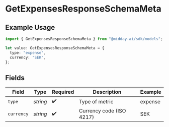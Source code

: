 # GetExpensesResponseSchemaMeta

## Example Usage

```typescript
import { GetExpensesResponseSchemaMeta } from "@midday-ai/sdk/models";

let value: GetExpensesResponseSchemaMeta = {
  type: "expense",
  currency: "SEK",
};
```

## Fields

| Field                    | Type                     | Required                 | Description              | Example                  |
| ------------------------ | ------------------------ | ------------------------ | ------------------------ | ------------------------ |
| `type`                   | *string*                 | :heavy_check_mark:       | Type of metric           | expense                  |
| `currency`               | *string*                 | :heavy_check_mark:       | Currency code (ISO 4217) | SEK                      |